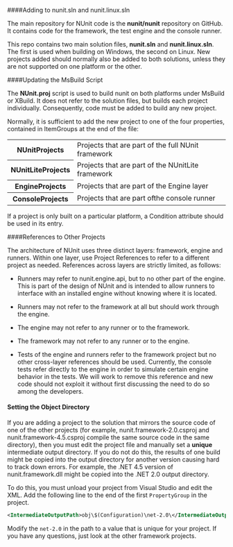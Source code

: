 ####Adding to nunit.sln and nunit.linux.sln

The main repository for NUnit code is the **nunit/nunit** repository on GitHub. It contains code for the framework, the test engine and the console runner.

This repo contains two main solution files, **nunit.sln** and **nunit.linux.sln**. The first is used when building on Windows, the second on Linux. New projects added should normally also be added to both solutions, unless they are not supported on one platform or the other.

####Updating the MsBuild Script

The **NUnit.proj** script is used to build nunit on both platforms under MsBuild or XBuild. It does not refer to the solution files, but builds each project individually. Consequently, code must be added to build any new project.

Normally, it is sufficient to add the new project to one of the four properties, contained in ItemGroups at the end of the file:

<table>
<tr><th>NUnitProjects</th><td>Projects that are part of the full NUnit framework</td></tr>
<tr><th>NUnitLiteProjects</th><td>Projects that are part of the NUnitLite framework</td></tr>
<tr><th>EngineProjects</th><td>Projects that are part of the Engine layer</td></tr>
<tr><th>ConsoleProjects</th><td>Projects that are part ofthe console runner</td></tr>
</table>

If a project is only built on a particular platform, a Condition attribute should be used in its entry.

####References to Other Projects

The architecture of NUnit uses three distinct layers: framework, engine and runners. Within one layer, use Project References to refer to a different project as needed. References across layers are strictly limited, as follows:

 * Runners may refer to nunit.engine.api, but to no other part of the engine. This is part of the design of NUnit and is intended to allow runners to interface with an installed engine without knowing where it is located.

 * Runners may not refer to the framework at all but should work through the engine.

 * The engine may not refer to any runner or to the framework.

 * The framework may not refer to any runner or to the engine.

 * Tests of the engine and runners refer to the framework project but no other cross-layer references should be used. Currently, the console tests refer directly to the engine in order to simulate certain engine behavior in the tests. We will work to remove this reference and new code should not exploit it without first discussing the need to do so among the developers.

#### Setting the Object Directory

If you are adding a project to the solution that mirrors the source code of one of the other projects (for example, nunit.framework-2.0.csproj and nunit.framework-4.5.csproj compile the same source code in the same directory), then you must edit the project file and manually set a **unique** intermediate output directory. If you do not do this, the results of one build might be copied into the output directory for another version causing hard to track down errors. For example, the .NET 4.5 version of nunit.framework.dll might be copied into the .NET 2.0 output directory.

To do this, you must unload your project from Visual Studio and edit the XML. Add the following line to the end of the first `PropertyGroup` in the project.

```xml
<IntermediateOutputPath>obj\$(Configuration)\net-2.0\</IntermediateOutputPath>
```

Modify the `net-2.0` in the path to a value that is unique for your project. If you have any questions, just look at the other framework projects.